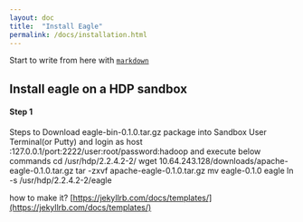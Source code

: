 ```yaml
---
layout: doc
title:  "Install Eagle" 
permalink: /docs/installation.html
---
```


Start to write from here with [`markdown`](http://daringfireball.net/projects/markdown/)

## Install eagle on a HDP sandbox


#### Step 1
Steps to Download eagle-bin-0.1.0.tar.gz package into Sandbox
User Terminal(or Putty) and login as host :127.0.0.1/port:2222/user:root/password:hadoop and execute below commands
cd /usr/hdp/2.2.4.2-2/
wget 10.64.243.128/downloads/apache-eagle-0.1.0.tar.gz
tar -zxvf apache-eagle-0.1.0.tar.gz 
mv eagle-0.1.0 eagle
ln -s /usr/hdp/2.2.4.2-2/eagle



how to make it?
[https://jekyllrb.com/docs/templates/](https://jekyllrb.com/docs/templates/)